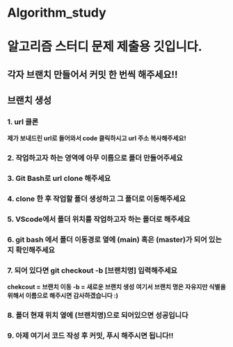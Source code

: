 # Algorithm_study
# 알고리즘 스터디 문제 제출용 깃입니다.
## 각자 브랜치 만들어서 커밋 한 번씩 해주세요!!

## 브랜치 생성

### 1. url 클론
**제가 보내드린 url로 들어와서 code 클릭하시고 url 주소 복사해주세요!**

### 2. 작업하고자 하는 영역에 아무 이름으로 폴더 만들어주세요

### 3. Git Bash로 url clone 해주세요

### 4. clone 한 후 작업할 폴더 생성하고 그 폴더로 이동해주세요

### 5. VScode에서 폴더 위치를 작업하고자 하는 폴더로 해주세요

### 6. git bash 에서 폴더 이동경로 옆에 (main) 혹은 (master)가 되어 있는 지 확인해주세요

### 7. 되어 있다면 git checkout -b [브랜치명] 입력해주세요
**chekcout = 브랜치 이동 -b = 새로운 브랜치 생성**
**여기서 브랜치 명은 자유지만 식별을 위해서 이름으로 해주시면 감사하겠습니다 :)**

### 8. 폴더 현재 위치 옆에 (브랜치명)으로 되어있으면 성공입니다

### 9. 아제 여기서 코드 작성 후 커밋, 푸시 해주시면 됩니다!!

